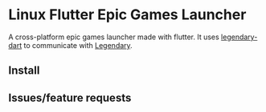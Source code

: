 # Linux Flutter Epic Games Launcher

A cross-platform epic games launcher made with flutter. It uses [legendary-dart](https://github.com/aitor-gomila/legendary-dart) to communicate with [Legendary](https://github.com/derrod/legendary).

## Install

## Issues/feature requests

##